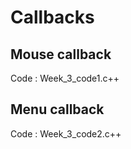 # Callbacks

## Mouse callback

Code : Week_3_code1.c++

## Menu callback

Code : Week_3_code2.c++

